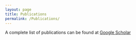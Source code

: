 ```yaml
---
layout: page
title: Publications
permalink: /Publications/
---
```




A complete list of publications can be found at [Google Scholar](https://scholar.google.com/citations?user=lKUHkYIAAAAJ&hl=en&oi=ao)

